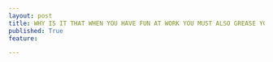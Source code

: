 ```yaml
---
layout: post
title: WHY IS IT THAT WHEN YOU HAVE FUN AT WORK YOU MUST ALSO GREASE YOUR BOSS'S WHEELS?
published: True
feature: 

---
```


